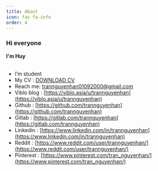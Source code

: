 ```yaml
---
title: About
icon: fas fa-info
order: 4
---
```

### Hi everyone

**I'm Huy** <br /><br />

- I’m student
- My CV : [DOWNLOAD CV](https://cv.viblo.asia/preview/5f1e5442-26fb-4323-8250-0fab000a1476)
- Reach me: trannguyenhan01092000@gmail.com
- Viblo blog : [https://viblo.asia/u/trannguyenhan](https://viblo.asia/u/trannguyenhan)
- Github : [https://github.com/trannguyenhan](https://github.com/trannguyenhan)
- Gitlab : [https://gitlab.com/trannguyenhan](https://gitlab.com/trannguyenhan)
- Linkedin : [https://www.linkedin.com/in/trannguyenhan](https://www.linkedin.com/in/trannguyenhan)
- Reddit : [https://www.reddit.com/user/trannguyenhan/](https://www.reddit.com/user/trannguyenhan/)
- Pinterest : [https://www.pinterest.com/tran_nguyenhan/](https://www.pinterest.com/tran_nguyenhan/)
<br />
